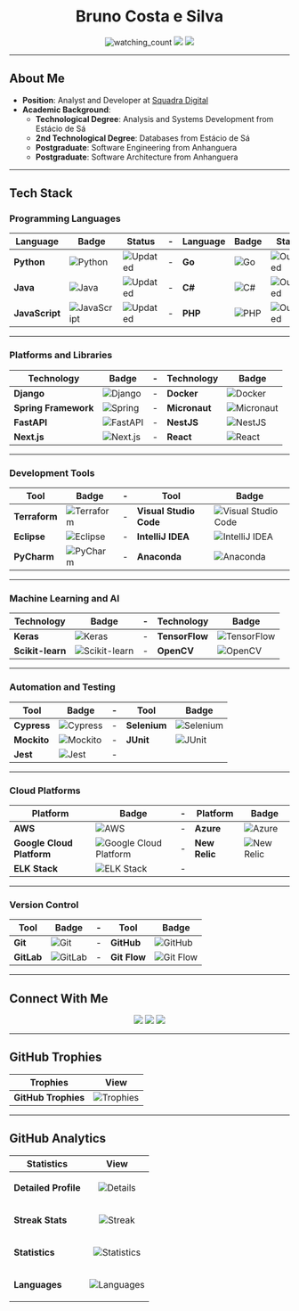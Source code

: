 <h1 align="center">Bruno Costa e Silva</h1>

<p align="center"> 
  <img src="https://komarev.com/ghpvc/?username=Brunocs1991&color=brightgreen" alt="watching_count" />
  <img src="https://img.shields.io/badge/Age-33-blue" />
  <img src="https://img.shields.io/badge/Focus-Java%20and%20Python-success">
</p>

---

## About Me

- **Position**: Analyst and Developer at [Squadra Digital](https://www.squadra.com.br/)  
- **Academic Background**:  
  - **Technological Degree**: Analysis and Systems Development from Estácio de Sá  
  - **2nd Technological Degree**: Databases from Estácio de Sá  
  - **Postgraduate**: Software Engineering from Anhanguera  
  - **Postgraduate**: Software Architecture from Anhanguera  

---

## Tech Stack

### **Programming Languages**

| Language       | Badge                                                                 | Status              | - | Language       | Badge                                                                 | Status             |
|----------------|-----------------------------------------------------------------------|---------------------|---|----------------|-----------------------------------------------------------------------|--------------------|
| **Python**     | ![Python](https://img.shields.io/badge/-Python-05122A?style=flat&logo=python) | ![Updated](https://img.shields.io/badge/Updated-success) | - | **Go**         | ![Go](https://img.shields.io/badge/-Go-05122A?style=flat&logo=go&logoColor=00ADD8) | ![Outdated](https://img.shields.io/badge/Outdated-red) |
| **Java**       | ![Java](https://img.shields.io/badge/-Java-05122A?style=flat&logo=Java&logoColor=FFA518) | ![Updated](https://img.shields.io/badge/Updated-success) | - | **C#**         | ![C#](https://img.shields.io/badge/-C%23-05122A?style=flat&logo=csharp&logoColor=9B4F96) | ![Outdated](https://img.shields.io/badge/Outdated-red) |
| **JavaScript** | ![JavaScript](https://img.shields.io/badge/-JavaScript-05122A?style=flat&logo=javascript) | ![Updated](https://img.shields.io/badge/Updated-success) | - | **PHP**        | ![PHP](https://img.shields.io/badge/-PHP-05122A?style=flat&logo=php&logoColor=777BB4) | ![Outdated](https://img.shields.io/badge/Outdated-red) |

---

### **Platforms and Libraries**

| Technology             | Badge                                                                 | - | Technology            | Badge                                                              |
|------------------------|----------------------------------------------------------------------|---|-----------------------|--------------------------------------------------------------------|
| **Django**             | ![Django](https://img.shields.io/badge/-Django-05122A?style=flat&logo=django&logoColor=092E20) | - | **Docker**            | ![Docker](https://img.shields.io/badge/-Docker-05122A?style=flat&logo=docker&logoColor=2496ED) |
| **Spring Framework**   | ![Spring](https://img.shields.io/badge/-Spring-05122A?style=flat&logo=spring&logoColor=6DB33F) | - | **Micronaut**         | ![Micronaut](https://img.shields.io/badge/-Micronaut-05122A?style=flat&logo=micronaut&logoColor=5C2D91) |
| **FastAPI**            | ![FastAPI](https://img.shields.io/badge/-FastAPI-05122A?style=flat&logo=fastapi&logoColor=009688) | - | **NestJS**            | ![NestJS](https://img.shields.io/badge/-NestJS-05122A?style=flat&logo=nestjs&logoColor=E0234E) |
| **Next.js**            | ![Next.js](https://img.shields.io/badge/-Next.js-05122A?style=flat&logo=next.js) | - | **React**             | ![React](https://img.shields.io/badge/-React-05122A?style=flat&logo=react) |

---

### **Development Tools**

| Tool                    | Badge                                                                 | - | Tool                   | Badge                                                              |
|-------------------------|-----------------------------------------------------------------------|---|------------------------|--------------------------------------------------------------------|
| **Terraform**           | ![Terraform](https://img.shields.io/badge/-Terraform-05122A?style=flat&logo=terraform&logoColor=7B42BC) | - | **Visual Studio Code**  | ![Visual Studio Code](https://img.shields.io/badge/-Visual%20Studio%20Code-05122A?style=flat) |
| **Eclipse**             | ![Eclipse](https://img.shields.io/badge/-Eclipse-05122A?style=flat&logo=eclipse-ide&logoColor=2C2255) | - | **IntelliJ IDEA**       | ![IntelliJ IDEA](https://img.shields.io/badge/-IntelliJ%20IDEA-05122A?style=flat&logo=intellij-idea&logoColor=000000) |
| **PyCharm**             | ![PyCharm](https://img.shields.io/badge/PyCharm-05122A?style=flat&logo=pycharm&logoColor=green) | - | **Anaconda**            | ![Anaconda](https://img.shields.io/badge/Anaconda-05122A?style=flat&logo=anaconda&logoColor=green) |

---

### **Machine Learning and AI**

| Technology              | Badge                                                                 | - | Technology              | Badge                                                                 |
|-------------------------|----------------------------------------------------------------------|---|-------------------------|----------------------------------------------------------------------|
| **Keras**               | ![Keras](https://img.shields.io/badge/-Keras-05122A?style=flat&logo=keras&logoColor=D00000) | - | **TensorFlow**          | ![TensorFlow](https://img.shields.io/badge/-TensorFlow-05122A?style=flat&logo=tensorflow&logoColor=FF6F00) |
| **Scikit-learn**        | ![Scikit-learn](https://img.shields.io/badge/-Scikit--learn-05122A?style=flat&logo=scikit-learn&logoColor=F7931E) | - | **OpenCV**              | ![OpenCV](https://img.shields.io/badge/-OpenCV-05122A?style=flat&logo=opencv&logoColor=5C3D00) |

---

### **Automation and Testing**

| Tool                    | Badge                                                                 | - | Tool                   | Badge                                                              |
|-------------------------|-----------------------------------------------------------------------|---|------------------------|--------------------------------------------------------------------|
| **Cypress**             | ![Cypress](https://img.shields.io/badge/-Cypress-05122A?style=flat&logo=cypress&logoColor=17202A) | - | **Selenium**            | ![Selenium](https://img.shields.io/badge/-Selenium-05122A?style=flat&logo=selenium&logoColor=43B02A) |
| **Mockito**             | ![Mockito](https://img.shields.io/badge/-Mockito-05122A?style=flat&logo=mockito&logoColor=5C2D91) | - | **JUnit**               | ![JUnit](https://img.shields.io/badge/-JUnit-05122A?style=flat&logo=junit&logoColor=25A162) |
| **Jest**                | ![Jest](https://img.shields.io/badge/-Jest-05122A?style=flat&logo=jest&logoColor=C21325) | - |                        |                                                                    |
---

### **Cloud Platforms**

| Platform                | Badge                                                                 | - | Platform                | Badge                                                                 |
|-------------------------|----------------------------------------------------------------------|---|-------------------------|----------------------------------------------------------------------|
| **AWS**                 | ![AWS](https://img.shields.io/badge/-AWS-05122A?style=flat&logo=amazonaws&logoColor=FF9900) | - | **Azure**               | ![Azure](https://img.shields.io/badge/-Azure-05122A?style=flat&logo=microsoftazure&logoColor=0089D6) |
| **Google Cloud Platform**| ![Google Cloud Platform](https://img.shields.io/badge/-GCP-05122A?style=flat&logo=googlecloud&logoColor=4285F4) | - | **New Relic**           | ![New Relic](https://img.shields.io/badge/-New%20Relic-05122A?style=flat&logo=newrelic&logoColor=00A2F7) |
| **ELK Stack**           | ![ELK Stack](https://img.shields.io/badge/-ELK%20Stack-05122A?style=flat&logo=elasticsearch&logoColor=005571) | - |                         |                                                                      |
---

### **Version Control**

| Tool           | Badge                                                              | - | Tool           | Badge                                                              |
|----------------|--------------------------------------------------------------------|---|----------------|--------------------------------------------------------------------|
| **Git**        | ![Git](https://img.shields.io/badge/-Git-05122A?style=flat&logo=git) | - | **GitHub**     | ![GitHub](https://img.shields.io/badge/-GitHub-05122A?style=flat&logo=github) |
| **GitLab**     | ![GitLab](https://img.shields.io/badge/GitLab-05122A?style=flat&logo=gitlab&logoColor=FC6D26) | - | **Git Flow**   | ![Git Flow](https://img.shields.io/badge/Git%20Flow-05122A?style=flat&logo=git&logoColor=FF4500) |

---

## Connect With Me

<p align="center">
  <a href="https://www.linkedin.com/in/brunocs-dev/"><img src="https://img.shields.io/badge/-Bruno%20Costa%20E%20Silva-0077B5?style=flat&logo=Linkedin&logoColor=white"/></a>
  <a href="https://instagram.com/brunocs_91/"><img src="https://img.shields.io/badge/brunocs__91-E4405F?style=flat&logo=Instagram&logoColor=white"/></a>
  <a href="https://github.com/Brunocs1991"><img src="https://img.shields.io/badge/Brunocs1991-000000?style=flat&logo=GitHub&logoColor=white"/></a>
</p>

---

## GitHub Trophies

| Trophies | View |
|----------|------|
| **GitHub Trophies** | ![Trophies](https://github-profile-trophy.vercel.app/?username=Brunocs1991&column=7&theme=gruvbox&no-frame=true) |

---

## GitHub Analytics

| Statistics       | View                                                                                                        |
|------------------|-------------------------------------------------------------------------------------------------------------|
| **Detailed Profile** | <p align="center"><img src="https://github-profile-summary-cards.vercel.app/api/cards/profile-details?username=Brunocs1991&theme=tokyonight&exclude=email" alt="Details" /></p> |
| **Streak Stats** | <p align="center"><img src="https://github-readme-streak-stats.herokuapp.com/?user=Brunocs1991&count_private=true&theme=tokyonight&date_format=j%2Fn%5B%2FY%5D" alt="Streak" /></p> |
| **Statistics**   | <p align="center"><img src="https://github-readme-stats.vercel.app/api?username=Brunocs1991&show_icons=true&count_private=true&theme=tokyonight&custom_title=My%20GitHub%20Statistics" alt="Statistics" /></p> |
| **Languages**    | <p align="center"><img src="https://github-readme-stats.vercel.app/api/top-langs/?username=Brunocs1991&theme=tokyonight&layout=donut-vertical&custom_title=My%20Programming%20Languages&langs_count=8&hide=Jupyter%20Notebook" alt="Languages" /></p> |

